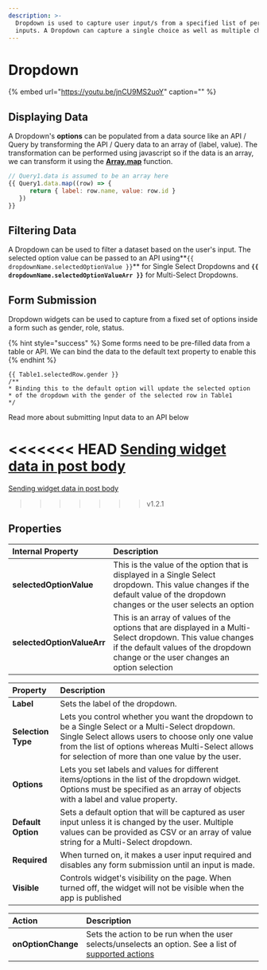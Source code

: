 ```yaml
---
description: >-
  ‌Dropdown is used to capture user input/s from a specified list of permitted
  inputs. A Dropdown can capture a single choice as well as multiple choices
---
```


# Dropdown

{% embed url="https://youtu.be/jnCU9MS2uoY" caption="" %}

## Displaying Data

A Dropdown's **options** can be populated from a data source like an API / Query by transforming the API / Query data to an array of \(label, value\). The transformation can be performed using javascript so if the data is an array, we can transform it using the [**Array.map**](https://developer.mozilla.org/en-US/docs/Web/JavaScript/Reference/Global_Objects/TypedArray/map) function.

```javascript
// Query1.data is assumed to be an array here
{{ Query1.data.map((row) => { 
      return { label: row.name, value: row.id } 
   }) 
}}
```

## Filtering Data

A Dropdown can be used to filter a dataset based on the user's input. The selected option value can be passed to an API using**`{{ dropdownName.selectedOptionValue }}`** for Single Select Dropdowns and **`{{ dropdownName.selectedOptionValueArr }}`** for Multi-Select Dropdowns.

## **Form Submission**

Dropdown widgets can be used to capture from a fixed set of options inside a form such as gender, role, status.

{% hint style="success" %}
Some forms need to be pre-filled data from a table or API. We can bind the data to the default text property to enable this
{% endhint %}

```text
{{ Table1.selectedRow.gender }}
/**
* Binding this to the default option will update the selected option 
* of the dropdown with the gender of the selected row in Table1
*/
```

Read more about submitting Input data to an API below

<<<<<<< HEAD
[Sending widget data in post body]()
=======
[Sending widget data in post body](dropdown.md)
>>>>>>> v1.2.1

## Properties

| Internal Property | Description |
| :--- | :--- |
| **selectedOptionValue** | This is the value of the option that is displayed in a Single Select dropdown. This value changes if the default value of the dropdown changes or the user selects an option |
| **selectedOptionValueArr** | This is an array of values of the options that are displayed in a Multi-Select dropdown. This value changes if the default values of the dropdown change or the user changes an option selection |

| Property | Description |
| :--- | :--- |
| **Label** | Sets the label of the dropdown. |
| **Selection Type** | Lets you control whether you want the dropdown to be a Single Select or a Multi-Select dropdown. Single Select allows users to choose only one value from the list of options whereas Multi-Select allows for selection of more than one value by the user. |
| **Options** | Lets you set labels and values for different items/options in the list of the dropdown widget. Options must be specified as an array of objects with a label and value property. |
| **Default Option** | Sets a default option that will be captured as user input unless it is changed by the user. Multiple values can be provided as CSV or an array of value string for a Multi-Select dropdown. |
| **Required** | When turned on, it makes a user input required and disables any form submission until an input is made. |
| **Visible** | Controls widget's visibility on the page. When turned off, the widget will not be visible when the app is published |

| Action | Description |
| :--- | :--- |
| **onOptionChange** | Sets the action to be run when the user selects/unselects an option. See a list of [supported actions](../core-concepts/writing-code/appsmith-framework.md) |

